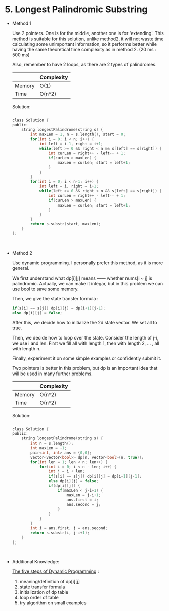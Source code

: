 # 5. Longest Palindromic Substring
- Method 1

    Use 2 pointers. One is for the middle, another one is for 'extending'. This method is suitable for this solution, unlike method2, it will not waste time calculating some unimportant information, so it performs better while having the same theoretical time complexity as in method 2. (20 ms : 500 ms)

    Also, remember to have 2 loops, as there are 2 types of palindromes.

    | |   Complexity  |
    | ----------- | ----------- | 
    |  Memory     | O(1) | 
    |      Time       |  O(n^2) | 


    Solution:

    ``` h

    class Solution {
    public:
        string longestPalindrome(string s) {
            int maxLen = 1, n = s.length(), start = 0;
            for(int i = 0; i < n; i++) {
                int left = i-1, right = i+1;
                while(left >= 0 && right < n && s[left] == s[right]) {
                    int curLen = right++ - left-- + 1;
                    if(curLen > maxLen) {
                        maxLen = curLen; start = left+1;
                    }
                }
            }
            for(int i = 0; i < n-1; i++) {
                int left = i, right = i+1;
                while(left >= 0 && right < n && s[left] == s[right]) {
                    int curLen = right++ - left-- + 1;
                    if(curLen > maxLen) {
                        maxLen = curLen; start = left+1;
                    }
                }
            }
            return s.substr(start, maxLen);
        }
    };

    ```

<br>    

- Method 2

    Use dynamic programming. I personally prefer this method, as it is more general. 
    
    We first understand what dp[i][j] means —— whether nums[i ~ j] is palindromic. Actually, we can make it integar, but in this problem we can use bool to save some memory.

    Then, we give the state transfer formula : 

    ``` h
    if(s[i] == s[j]) dp[i][j] = dp[i+1][j-1];
    else dp[i][j] = false;
    ```

    After this, we decide how to initialize the 2d state vector. We set all to true.

    Then, we decide how to loop over the state. Consider the length of j-i, we use i and len. First we fill all with length 1, then with length 2, ... , all with length n.

    Finally, experiment it on some simple examples or confidently submit it.

    Two pointers is better in this problem, but dp is an important idea that will be used in many further problems.

    | |   Complexity  |
    | ----------- | ----------- | 
    |  Memory     | O(n^2) | 
    |      Time       |  O(n^2) | 


    Solution:

    ``` h

    class Solution {
    public:
        string longestPalindrome(string s) {
            int n = s.length();
            int maxLen = -1;
            pair<int, int> ans = {0,0};
            vector<vector<bool>> dp(n, vector<bool>(n, true));
            for(int len = 1; len < n; len++) {
                for(int i = 0; i < n - len; i++) {
                    int j = i + len;
                    if(s[i] == s[j]) dp[i][j] = dp[i+1][j-1];
                    else dp[i][j] = false;
                    if(dp[i][j]) {
                        if(maxLen < j-i+1) {
                            maxLen = j-i+1;
                            ans.first = i;
                            ans.second = j;
                        }
                    } 
                }
            }
            int i = ans.first, j = ans.second;
            return s.substr(i, j-i+1);
        }
    };

    ```
<br>

- Additional Knowledge:

    [The five steps of Dynamic Programming](https://zhuanlan.zhihu.com/p/376662940) : 
       
    <ol>
        <li>meaning/definition of dp[i][j]</li>
        <li>state transfer formula</li>
        <li>initialization of dp table</li>
        <li>loop order of table</li>
        <li>try algorithm on small examples</li>
    </ol>


<br>
